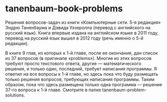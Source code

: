 # tanenbaum-book-problems
Решения вопросов-задач из книги «Компьютерные сети. 5-я редакция» Эндрю Таненбаума и Дэвида Уэзеролла (перевод с английского на русский язык). Книга впервые издана на английском языке в 2011 году, перевод на русский язык вышел в 2012 году (речь именно о 5-й редакции).

В книге 9 глав, из которых к 1-й главе, после ее окончания, дан список из 37 вопросов (в оригинале «problems»). Многие из этих вопросов требуют просто текстового ответа, другие — математического решения, и только один, последний, требует написания программы. Я ответил на все вопросы к 1-й главе, но здесь пока что буду размещать только решения вопросов, требующих написания программы. Таким образом, пока что здесь размещена только одна программа — решение 37-го вопроса к 1-й главе. Смотрите в папке tanenbaum-problem-solutions.
